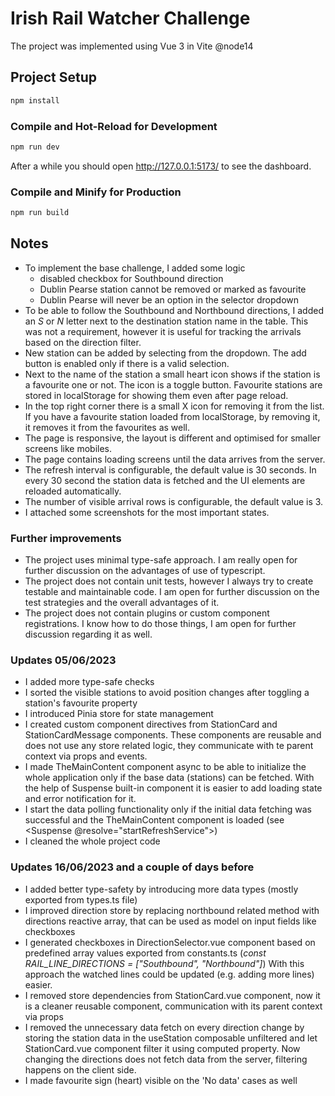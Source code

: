 # Irish Rail Watcher Challenge

The project was implemented using Vue 3 in Vite @node14

## Project Setup

```sh
npm install
```

### Compile and Hot-Reload for Development

```sh
npm run dev
```

After a while you should open http://127.0.0.1:5173/ to see the dashboard.

### Compile and Minify for Production

```sh
npm run build
```

## Notes

- To implement the base challenge, I added some logic
  - disabled checkbox for Southbound direction
  - Dublin Pearse station cannot be removed or marked as favourite
  - Dublin Pearse will never be an option in the selector dropdown
- To be able to follow the Southbound and Northbound directions, I added an *S* or *N* letter next to the destination station name in the table. This was not a requirement, however it is useful for tracking the arrivals based on the direction filter.
- New station can be added by selecting from the dropdown. The add button is enabled only if there is a valid selection.
- Next to the name of the station a small heart icon shows if the station is a favourite one or not. The icon is a toggle button. Favourite stations are stored in localStorage for showing them even after page reload.
- In the top right corner there is a small X icon for removing it from the list. If you have a favourite station loaded from localStorage, by removing it, it removes it from the favourites as well.
- The page is responsive, the layout is different and optimised for smaller screens like mobiles.
- The page contains loading screens until the data arrives from the server.
- The refresh interval is configurable, the default value is 30 seconds. In every 30 second the station data is fetched and the UI elements are reloaded automatically.
- The number of visible arrival rows is configurable, the default value is 3.
- I attached some screenshots for the most important states.

### Further improvements

- The project uses minimal type-safe approach. I am really open for further discussion on the advantages of use of typescript.
- The project does not contain unit tests, however I always try to create testable and maintainable code. I am open for further discussion on the test strategies and the overall advantages of it.
- The project does not contain plugins or custom component registrations. I know how to do those things, I am open for further discussion regarding it as well. 

### Updates 05/06/2023

- I added more type-safe checks
- I sorted the visible stations to avoid position changes after toggling a station's favourite property 
- I introduced Pinia store for state management
- I created custom component directives from StationCard and StationCardMessage components. These components are reusable and does not use any store related logic, they communicate with te parent context via props and events.
- I made TheMainContent component async to be able to initialize the whole application only if the base data (stations) can be fetched. With the help of Suspense built-in component it is easier to add loading state and error notification for it.
- I start the data polling functionality only if the initial data fetching was successful and the TheMainContent component is loaded (see <Suspense @resolve="startRefreshService">)
- I cleaned the whole project code 

### Updates 16/06/2023 and a couple of days before

- I added better type-safety by introducing more data types (mostly exported from types.ts file)
- I improved direction store by replacing northbound related method with directions reactive array, that can be used as model on input fields like checkboxes
- I generated checkboxes in DirectionSelector.vue component based on predefined array values exported from constants.ts (*const RAIL_LINE_DIRECTIONS = ["Southbound", "Northbound"]*) With this approach the watched lines could be updated (e.g. adding more lines) easier.
- I removed store dependencies from StationCard.vue component, now it is a cleaner reusable component, communication with its parent context via props
- I removed the unnecessary data fetch on every direction change by storing the station data in the useStation composable unfiltered and let StationCard.vue component filter it using computed property. Now changing the directions does not fetch data from the server, filtering happens on the client side.
- I made favourite sign (heart) visible on the 'No data' cases as well

